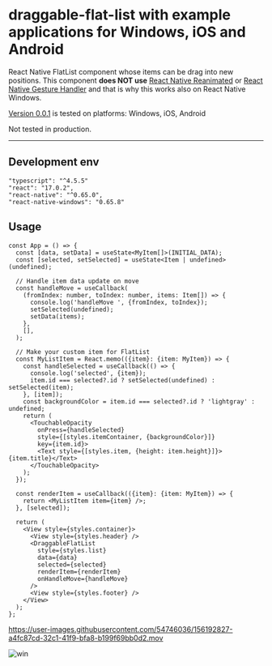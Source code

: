# draggable-flat-list with example applications for Windows, iOS and Android

React Native FlatList component whose items can be drag into new positions. This component **does NOT use** [React Native Reanimated](https://github.com/software-mansion/react-native-reanimated) or [React Native Gesture Handler](https://github.com/software-mansion/react-native-gesture-handler) and that is why this works also on React Native Windows.

[Version 0.0.1](https://github.com/tero-paananen/draggable-flat-list/blob/0.0.1/README.md) is tested on platforms: Windows, iOS, Android

Not tested in production.

---

## Development env

```
"typescript": "^4.5.5"
"react": "17.0.2",
"react-native": "^0.65.0",
"react-native-windows": "0.65.8"
```

## Usage

```
const App = () => {
  const [data, setData] = useState<MyItem[]>(INITIAL_DATA);
  const [selected, setSelected] = useState<Item | undefined>(undefined);

  // Handle item data update on move
  const handleMove = useCallback(
    (fromIndex: number, toIndex: number, items: Item[]) => {
      console.log('handleMove ', {fromIndex, toIndex});
      setSelected(undefined);
      setData(items);
    },
    [],
  );

  // Make your custom item for FlatList
  const MyListItem = React.memo(({item}: {item: MyItem}) => {
    const handleSelected = useCallback(() => {
      console.log('selected', {item});
      item.id === selected?.id ? setSelected(undefined) : setSelected(item);
    }, [item]);
    const backgroundColor = item.id === selected?.id ? 'lightgray' : undefined;
    return (
      <TouchableOpacity
        onPress={handleSelected}
        style={[styles.itemContainer, {backgroundColor}]}
        key={item.id}>
        <Text style={[styles.item, {height: item.height}]}>{item.title}</Text>
      </TouchableOpacity>
    );
  });

  const renderItem = useCallback(({item}: {item: MyItem}) => {
    return <MyListItem item={item} />;
  }, [selected]);

  return (
    <View style={styles.container}>
      <View style={styles.header} />
      <DraggableFlatList
        style={styles.list}
        data={data}
        selected={selected}
        renderItem={renderItem}
        onHandleMove={handleMove}
      />
      <View style={styles.footer} />
    </View>
  );
};

```

https://user-images.githubusercontent.com/54746036/156192827-a4fc87cd-32c1-41f9-bfa8-b199f69bb0d2.mov

![win](https://user-images.githubusercontent.com/54746036/156190545-1d8509ed-6ba7-4d36-a8a4-89fd1b0e4d12.jpg)
